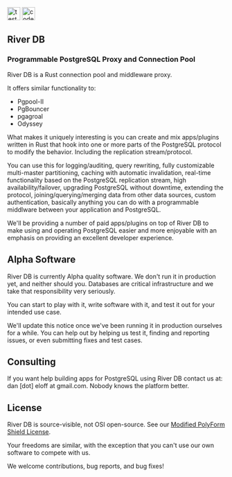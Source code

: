 <img alt="tests" src="https://github.com/riverdb/riverdb/actions/workflows/tests.yml/badge.svg" height=30 />
<a href="https://codecov.io/gh/riverdb/riverdb">
  <img alt="code coverage" src="https://codecov.io/gh/riverdb/riverdb/branch/master/graph/badge.svg?token=EjhI1wBhtG" height=30 />
</a>

## River DB
### Programmable PostgreSQL Proxy and Connection Pool

River DB is a Rust connection pool and middleware proxy.

It offers similar functionality to:
- Pgpool-II
- PgBouncer
- pgagroal
- Odyssey

What makes it uniquely interesting is you can create and mix apps/plugins written in Rust that hook into one or more parts of the PostgreSQL protocol to modify the behavior. Including the replication stream/protocol.

<!---
It parses, normalizes, and provides the PostgreSQL AST for queries (using the Postgres parser). It
does this efficiently by using a high-performance query normalizer and caching the parsed AST
for the normalized query.
-->

You can use this for logging/auditing, query rewriting, fully customizable multi-master partitioning, caching with automatic invalidation, real-time functionality based on the PostgreSQL replication stream, high availability/failover, upgrading PostgreSQL without downtime, extending the protocol, joining/querying/merging data from other data sources, custom authentication, basically anything you can do with a programmable middlware between your application and PostgreSQL.

We'll be providing a number of paid apps/plugins on top of River DB to make
using and operating PostgreSQL easier and more enjoyable with an
emphasis on providing an excellent developer experience.

## Alpha Software

River DB is currently Alpha quality software. We don't run it in production yet, and neither should you. Databases are critical infrastructure and we take that responsibility very seriously.

You can start to play with it, write software with it, and test it out for your intended use case.

We'll update this notice once we've been running it in production ourselves for a while. You can help out by helping us test it, finding and reporting issues, or even submitting fixes and test cases.

## Consulting

If you want help building apps for PostgreSQL using River DB contact us at: dan [dot] eloff at gmail.com. Nobody knows the platform better.

## License

River DB is source-visible, not OSI open-source. See our [Modified PolyForm Shield License](LICENSE.md).

Your freedoms are similar, with the exception that you can't use our own software to compete with us.

We welcome contributions, bug reports, and bug fixes!



